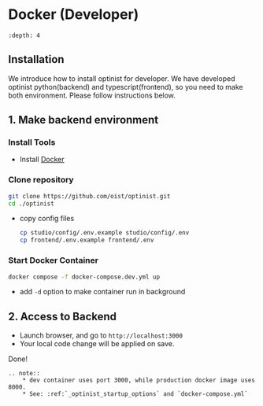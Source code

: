 Docker (Developer)
=================

```{contents}
:depth: 4
```

## Installation

We introduce how to install optinist for developer.
We have developed optinist python(backend) and typescript(frontend), so you need to make both environment.
Please follow instructions below.

## 1. Make backend environment

### Install Tools

- Install [Docker](https://www.docker.com/products/docker-desktop/)

### Clone repository

```bash
git clone https://github.com/oist/optinist.git
cd ./optinist
```

- copy config files
  ```bash
  cp studio/config/.env.example studio/config/.env
  cp frontend/.env.example frontend/.env
  ```

### Start Docker Container

```bash
docker compose -f docker-compose.dev.yml up
```

- add `-d` option to make container run in background

## 2. Access to Backend

- Launch browser, and go to `http://localhost:3000`
- Your local code change will be applied on save.

Done!

```{eval-rst}
.. note::
    * dev container uses port 3000, while production docker image uses 8000.
    * See: :ref:`_optinist_startup_options` and `docker-compose.yml`
```
